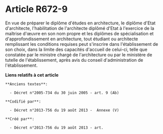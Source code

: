 # Article R672-9

En vue de préparer le diplôme d'études en architecture, le diplôme d'Etat d'architecte, l'habilitation de l'architecte
diplômé d'Etat à l'exercice de la maîtrise d'œuvre en son nom propre et les diplômes de spécialisation et d'approfondissement
en architecture, tout étudiant ou architecte remplissant les conditions requises peut s'inscrire dans l'établissement de son
choix, dans la limite des capacités d'accueil de celui-ci, telle que constatée par le ministre chargé de l'architecture ou
par le ministère de tutelle de l'établissement, après avis du conseil d'administration de l'établissement.

**Liens relatifs à cet article**

	**Anciens textes**:

	  - Décret n°2005-734 du 30 juin 2005 - art. 9 (Ab)

	**Codifié par**:

	  - Décret n°2013-756 du 19 août 2013 -  Annexe (V)

	**Créé par**:

	  - Décret n°2013-756 du 19 août 2013 - art.
